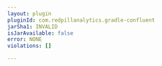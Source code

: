 ```yaml
---
layout: plugin
pluginId: com.redpillanalytics.gradle-confluent
jarSha1: INVALID
isJarAvailable: false
error: NONE
violations: []

---
```

